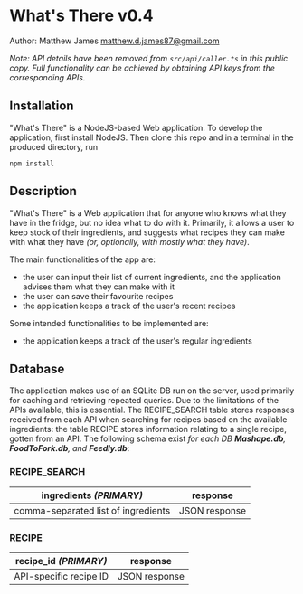 # What's There v0.4

Author: Matthew James <matthew.d.james87@gmail.com>

*Note: API details have been removed from `src/api/caller.ts` in this public
copy. Full functionality can be achieved by obtaining API keys from the
corresponding APIs.*

## Installation

"What's There" is a NodeJS-based Web application. To develop the application,
first install NodeJS. Then clone this repo and in a terminal in the produced
directory, run

    npm install

## Description

"What's There" is a Web application that for anyone who knows what they have in
the fridge, but no idea what to do with it. Primarily, it allows a user to keep
stock of their ingredients, and suggests what recipes they can make with what
they have *(or, optionally, with mostly what they have)*.

The main functionalities of the app are:

* the user can input their list of current ingredients, and the application
  advises them what they can make with it
* the user can save their favourite recipes
* the application keeps a track of the user's recent recipes

Some intended functionalities to be implemented are:

* the application keeps a track of the user's regular ingredients

## Database

The application makes use of an SQLite DB run on the server, used primarily for
caching and retrieving repeated queries. Due to the limitations of the APIs
available, this is essential. The RECIPE_SEARCH table stores responses received
from each API when searching for recipes based on the available ingredients: the
table RECIPE stores information relating to a single recipe, gotten from an API.
The following schema exist *for each DB **Mashape.db**, **FoodToFork.db**, and
**Feedly.db***:

### RECIPE_SEARCH

ingredients *(PRIMARY)* | response
----------- | --------
comma-separated list of ingredients | JSON response

### RECIPE

recipe_id *(PRIMARY)* | response
--------- | -------------
API-specific recipe ID | JSON response
